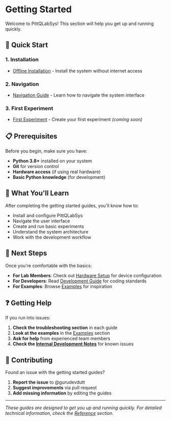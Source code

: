 # Getting Started

Welcome to PittQLabSys! This section will help you get up and running quickly.

## 🚀 Quick Start

### 1. Installation
- [Offline Installation](offline-installation.md) - Install the system without internet access

### 2. Navigation
- [Navigation Guide](navigation.md) - Learn how to navigate the system interface

### 3. First Experiment
- [First Experiment](first-experiment.md) - Create your first experiment *(coming soon)*

## 📋 Prerequisites

Before you begin, make sure you have:

- **Python 3.8+** installed on your system
- **Git** for version control
- **Hardware access** (if using real hardware)
- **Basic Python knowledge** (for development)

## 🎯 What You'll Learn

After completing the getting started guides, you'll know how to:

- Install and configure PittQLabSys
- Navigate the user interface
- Create and run basic experiments
- Understand the system architecture
- Work with the development workflow

## 🔗 Next Steps

Once you're comfortable with the basics:

- **For Lab Members**: Check out [Hardware Setup](../hardware/) for device configuration
- **For Developers**: Read [Development Guide](../development/development-guide.md) for coding standards
- **For Examples**: Browse [Examples](../examples/) for inspiration

## ❓ Getting Help

If you run into issues:

1. **Check the troubleshooting section** in each guide
2. **Look at the examples** in the [Examples](../examples/) section
3. **Ask for help** from experienced team members
4. **Check the [Internal Development Notes](../../internal/development/)** for known issues

## 📝 Contributing

Found an issue with the getting started guides? 

1. **Report the issue** to @gurudevdutt
2. **Suggest improvements** via pull request
3. **Add missing information** by editing the guides

---

*These guides are designed to get you up and running quickly. For detailed technical information, check the [Reference](../../reference/) section.*
